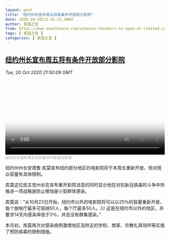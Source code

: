 ```yaml
---
layout: post
title: "纽约州长宣布周五将有条件开放部分影院"
date: 2020-10-20T22:41:21.000Z
author: 美国之音
from: https://www.voachinese.com/a/movie-theaters-to-open-at-limited-capacity-20201020/5629120.html
tags: [ 美国之音 ]
categories: [ 美国之音 ]
---
```

<!--1603233681000-->
[纽约州长宣布周五将有条件开放部分影院](https://www.voachinese.com/a/movie-theaters-to-open-at-limited-capacity-20201020/5629120.html)
------

<div>
<div><i>Tue, 20 Oct 2020 21:50:09 GMT</i></div><video poster="https://images.weserv.nl?url=gdb.voanews.com/c0a8d586-0155-4c21-add3-a8f0db0f632e_tv_r1_s_w900.jpg" src="https://av.voanews.com/Videoroot/Pangeavideo/2020/10/c/c0/c0a8d586-0155-4c21-add3-a8f0db0f632e_240p.mp4" style="width:100%" controls></video><div><small style="color: #999;">纽约州长宣布周五将有条件开放部分影院</small></div><p>纽约州州长安德鲁·库莫宣布纽约部分地区的电影院将于本周五重新开放，但对观众容量有具体限制。</p><p>库莫这位民主党州长在宣布重开影院消息的同时显示他在对抗新冠病毒的斗争中所推进一项战略是防止哪怕是小型群体感染。</p><p>库莫说：“从10月23日开始，纽约市以外的电影院将可以以25％的容量重新开放，每个放映厅最多可容纳50人，每个厅最多50人。/// 这是在纽约市以外的地区，并要求14天内感染率低于2％，并且没有群集感染。”</p><p>本月初，库莫再次对感染病例激增地区及附近的学校、商家、宗教礼拜场所等实施了预防病毒的限制措施。<br /><br /> </p><p> </p><p> </p>
</div>
